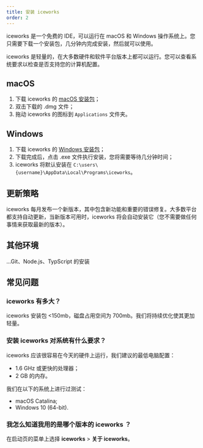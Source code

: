 ```yaml
---
title: 安装 iceworks
order: 2
---
```


iceworks 是一个免费的 IDE，可以运行在 macOS 和 Windows 操作系统上。您只需要下载一个安装包，几分钟内完成安装，然后就可以使用。

iceworks 是轻量的，在大多数硬件和软件平台版本上都可以运行。您可以查看系统要求以检查是否支持您的计算机配置。

## macOS

1. 下载 iceworks 的 [macOS 安装包](https://iceworks.oss-cn-hangzhou.aliyuncs.com/mac/iceworks-setup.dmg)；
2. 双击下载的 .dmg 文件；
3. 拖动 iceworks 的图标到 `Applications` 文件夹。

## Windows

1. 下载 iceworks 的 [Windows 安装包](https://iceworks.oss-cn-hangzhou.aliyuncs.com/win/iceworks-setup.exe)；
2. 下载完成后，点击 .exe 文件执行安装，您将需要等待几分钟时间；
3. iceworks 将默认安装在 `C:\users\{username}\AppData\Local\Programs\iceworks`。

## 更新策略

iceworks 每月发布一个新版本，其中包含新功能和重要的错误修复。大多数平台都支持自动更新，当新版本可用时，iceworks 将会自动安装它（您不需要做任何事情来获取最新的版本）。

## 其他环境

...Git、Node.js、TypScript 的安装

## 常见问题

### iceworks 有多大？

iceworks 安装包 <150mb，磁盘占用空间为 700mb。我们将持续优化使其更加轻量。

### 安装 iceworks 对系统有什么要求？

iceworks 应该很容易在今天的硬件上运行，我们建议的最低电脑配置：

- 1.6 GHz 或更快的处理器；
- 2 GB 的内存。

我们在以下的系统上进行过测试：

- macOS Catalina;
- Windows 10 (64-bit).

### 我怎么知道我用的是哪个版本的 iceworks ？

在启动页的菜单上选择 **iceworks** > **关于 iceworks**。
